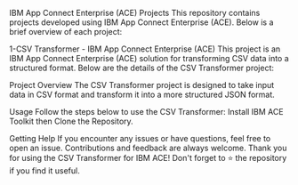 IBM App Connect Enterprise (ACE) Projects
This repository contains projects developed using IBM App Connect Enterprise (ACE). Below is a brief overview of each project:

1-CSV Transformer - IBM App Connect Enterprise (ACE)
This project is an IBM App Connect Enterprise (ACE) solution for transforming CSV data into a structured format. Below are the details of the CSV Transformer project:

Project Overview
The CSV Transformer project is designed to take input data in CSV format and transform it into a more structured JSON format.

Usage
Follow the steps below to use the CSV Transformer:
Install IBM ACE Toolkit then Clone the Repository.


Getting Help
If you encounter any issues or have questions, feel free to open an issue. Contributions and feedback are always welcome.
Thank you for using the CSV Transformer for IBM ACE! Don't forget to ⭐️ the repository if you find it useful.
